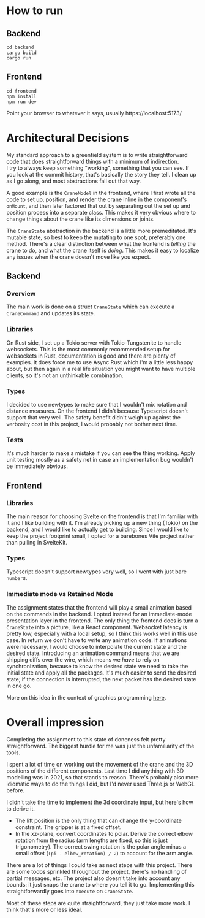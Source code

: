 # How to run
## Backend
```shell
cd backend
cargo build
cargo run
```

## Frontend
```shell
cd frontend
npm install
npm run dev
```

Point your browser to whatever it says, usually https://localhost:5173/

# Architectural Decisions
My standard approach to a greenfield system is to write straightforward code that does straightforward things with a minimum of indirection.  
I try to always keep something "working", something that you can see. If you look at the commit history, that's basically the story they tell.
I clean up as I go along, and most abstractions fall out that way.

A good example is the `CraneModel` in the frontend, where I first wrote all the code to set up, position, and render the crane inline in the component's `onMount`, and then later factored that out by separating out the set up and position process into a separate class. This makes it very obvious where to change things about the crane like its dimensions or joints.

The `CraneState` abstraction in the backend is a little more premeditated. It's mutable state, so best to keep the mutating to one spot, preferably one method. There's a clear distinction between what the frontend is *telling* the crane to do, and what the crane itself is *doing*. This makes it easy to localize any issues when the crane doesn't move like you expect.

## Backend
### Overview
The main work is done on a struct `CraneState` which can execute a `CraneCommand` and updates its state.

### Libraries
On Rust side, I set up a Tokio server with Tokio-Tungstenite to handle websockets. This is the most commonly recommended setup for websockets in Rust, documentation is good and there are plenty of examples. It does force me to use Async Rust which I'm a little less happy about, but then again in a real life situation you might want to have multiple clients, so it's not an unthinkable combination.

### Types
I decided to use newtypes to make sure that I wouldn't mix rotation and distance measures. On the frontend I didn't because Typescript doesn't support that very well. The safety benefit didn't weigh up against the verbosity cost in this project, I would probably not bother next time.

### Tests
It's much harder to make a mistake if you can see the thing working. Apply unit testing mostly as a safety net in case an implementation bug wouldn't be immediately obvious.

## Frontend
### Libraries
The main reason for choosing Svelte on the frontend is that I'm familiar with it and I like building with it. I'm already picking up a new thing (Tokio) on the backend, and I would like to actually get to building. Since I would like to keep the project footprint small, I opted for a barebones Vite project rather than pulling in SvelteKit.

### Types
Typescript doesn't support newtypes very well, so I went with just bare `number`s.

### Immediate mode vs Retained Mode
The assignment states that the frontend will play a small animation based on the commands in the backend.
I opted instead for an immediate-mode presentation layer in the frontend. The only thing the frontend does is turn a `CraneState` into a picture, like a React component.
Websocket latency is pretty low, especially with a local setup, so I think this works well in this use case.
In return we don't have to write any animation code. If animations were necessary, I would choose to interpolate the current state and the desired state.
Introducing an animation command means that we are shipping diffs over the wire, which means we *have* to rely on synchronization, because to know the desired state we need to take the initial state and apply all the packages. It's much easier to send the desired state; if the connection is interrupted, the next packet has the desired state in one go.

More on this idea in the context of graphics programming [here](https://caseymuratori.com/blog_0001).

# Overall impression
Completing the assignment to this state of doneness felt pretty straightforward. The biggest hurdle for me was just the unfamiliarity of the tools. 

I spent a lot of time on working out the movement of the crane and the 3D positions of the different components. Last time I did anything with 3D modelling was in 2021, so that stands to reason. There's probably also more idiomatic ways to do the things I did, but I'd never used Three.js or WebGL before.

I didn't take the time to implement the 3d coordinate input, but here's how to derive it.

* The lift position is the only thing that can change the y-coordinate constraint. The gripper is at a fixed offset.
* In the xz-plane, convert coordinates to polar. Derive the correct elbow rotation from the radius (arm lengths are fixed, so this is just trigonometry). The correct swing rotation is the polar angle minus a small offset (`(pi - elbow_rotation) / 2`) to account for the arm angle.

There are a lot of things I could take as next steps with this project. There are some todos sprinkled throughout the project, there's no handling of partial messages, etc.
The project also doesn't take into account any bounds: it just snaps the crane to where you tell it to go. Implementing this straightforwardly goes into `execute` on `CraneState`.

Most of these steps are quite straightforward, they just take more work. I think that's more or less ideal.